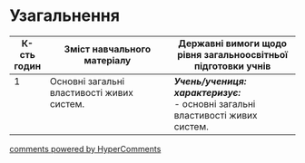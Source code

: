 <div id="hypercomments_widget" class="js-hypercomments-widget invisible"></div>

# Узагальнення

<table>
  <tr>
    <td width="10%" align="center"><b>К-сть годин</b></td>  
    <td width="45%" align="center"><b>Зміст навчального матеріалу</b></td>
    <td width="45%" align="center"><b>Державні вимоги щодо рівня загальноосвітньої підготовки учнів</b></td>
  </tr>
<tbody>
  <tr>
<td width="10%" style="vertical-align:top !important;">1</td>
    <td width="45%" style="vertical-align:top !important;">
Основні загальні властивості живих систем. 
</td>
    <td width="45%" style="vertical-align:top !important;">
<i><b>Учень/учениця:</b></i><br>
<b><i>характеризує:</i></b><br>
- основні загальні властивості живих систем.
</td>
</tr>
</tbody>
</table>

<div class="js-hypercomments-container">
<a href="http://hypercomments.com" class="hc-link" title="comments widget">comments powered by HyperComments</a>
</div>